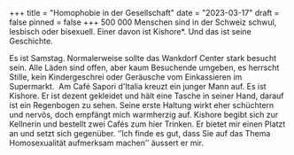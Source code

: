 +++
title = "Homophobie in der Gesellschaft"
date = "2023-03-17"
draft = false
pinned = false
+++
500 000 Menschen sind in der Schweiz schwul, lesbisch oder bisexuell. Einer davon ist Kishore*. Und das ist seine Geschichte.

Es ist Samstag. Normalerweise sollte das Wankdorf Center stark besucht sein. Alle Läden sind offen, aber kaum Besuchende umgeben, es herrscht Stille, kein Kindergeschrei oder Geräusche vom Einkassieren im Supermarkt.  Am Café Sapori d'Italia kreuzt ein junger Mann auf. Es ist Kishore. Er ist dezent gekleidet und hält eine Tasche in seiner Hand, darauf ist ein Regenbogen zu sehen. Seine erste Haltung wirkt eher schüchtern und nervös, doch empfängt mich warmherzig auf. Kishore begibt sich zur Kellnerin und bestellt zwei Cafés zum hier Trinken. Er bietet mir einen Platzt an und setzt sich gegenüber. ‘’Ich finde es gut, dass Sie auf das Thema Homosexualität aufmerksam machen’’ äussert er mir.